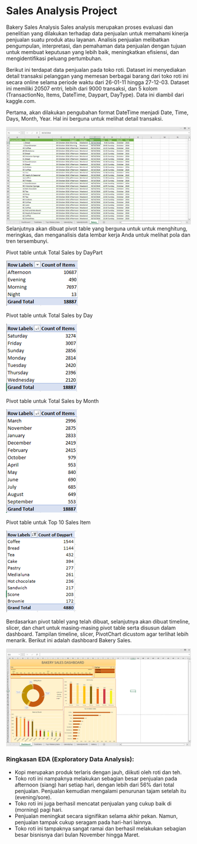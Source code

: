 # Sales Analysis Project

Bakery Sales Analysis
Sales analysis merupakan proses evaluasi dan penelitian yang dilakukan terhadap data penjualan untuk memahami kinerja penjualan suatu produk atau layanan. Analisis penjualan melibatkan pengumpulan, interpretasi, dan pemahaman data penjualan dengan tujuan untuk membuat keputusan yang lebih baik, meningkatkan efisiensi, dan mengidentifikasi peluang pertumbuhan.

Berikut ini terdapat data penjualan pada toko roti. Dataset ini menyediakan detail transaksi pelanggan yang memesan berbagai barang dari toko roti ini secara online selama periode waktu dari 26-01-11 hingga 27-12-03. Dataset ini memiliki 20507 entri, lebih dari 9000 transaksi, dan 5 kolom (TransactionNo, Items, DateTime, Daypart, DayType). Data ini diambil dari kaggle.com.

Pertama, akan dilakukan pengubahan format DateTime menjadi Date, Time, Days, Month, Year. Hal ini berguna untuk melihat detail transaksi.

![dataset.png](https://github.com/Imeldap12/bakery-sales-analysis/blob/main/images/dataset.png)
Selanjutnya akan dibuat pivot table yang berguna untuk untuk menghitung, meringkas, dan menganalisis data lembar kerja Anda untuk melihat pola dan tren tersembunyi.

Pivot table untuk Total Sales by DayPart

![pivot_1.png](https://github.com/Imeldap12/bakery-sales-analysis/blob/main/images/pivot_1.png)

Pivot table untuk Total Sales by Day

![pivot_2.png](https://github.com/Imeldap12/bakery-sales-analysis/blob/main/images/pivot_2.png)

Pivot table untuk Total Sales by Month

![pivot_3.png](https://github.com/Imeldap12/bakery-sales-analysis/blob/main/images/pivot_3.png)

Pivot table untuk Top 10 Sales Item

![pivot_3New.png](https://github.com/Imeldap12/bakery-sales-analysis/blob/main/images/pivot_3New.png)

Berdasarkan pivot tablel yang telah dibuat, selanjutnya akan dibuat timeline, slicer, dan chart untuk masing-masing pivot table serta disusun dalam dashboard. Tampilan timeline, slicer, PivotChart dicustom agar terlihat lebih menarik. Berikut ini adalah dashboard Bakery Sales.

![dashboard.png](https://github.com/Imeldap12/bakery-sales-analysis/blob/main/images/dashboard.png)

### Ringkasan EDA (Exploratory Data Analysis):

- Kopi merupakan produk terlaris dengan jauh, diikuti oleh roti dan teh. 
- Toko roti ini nampaknya melakukan sebagian besar penjualan pada afternoon (siang) hari setiap hari, dengan lebih dari 56% dari total penjualan. Penjualan kemudian mengalami penurunan tajam setelah itu (evening/sore). 
- Toko roti ini juga berhasil mencatat penjualan yang cukup baik di (morning) pagi hari. 
- Penjualan meningkat secara signifikan selama akhir pekan. Namun, penjualan tampak cukup seragam pada hari-hari lainnya. 
- Toko roti ini tampaknya sangat ramai dan berhasil melakukan sebagian besar bisnisnya dari bulan November hingga Maret.
